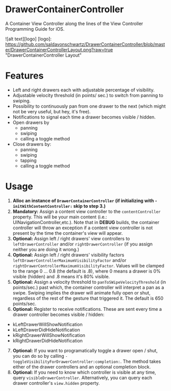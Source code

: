 DrawerContainerController
=========================

A Container View Controller along the lines of the View Controller Programming Guide for iOS.

![alt text][logo]
[logo]: https://github.com/saldavonschwartz/DrawerContainerController/blob/master/DrawerContainerControllerLayout.png?raw=true "DrawerContainerController Layout"

Features
========

- Left and right drawers each with adjustable percentage of visibility.
- Adjustable velocity threshold (in points/ sec.) to switch from panning to swiping.
- Possibility to continuously pan from one drawer to the next (which might not be very useful, but hey, it's free).
- Notifications to signal each time a drawer becomes visible / hidden.
- Open drawers by 
  - panning
  - swiping
  - calling a toggle method
- Close drawers by:
  - panning
  - swiping
  - tapping
  - calling a toggle method

Usage
=====

1. **Alloc an instance of `DrawerContainerController` (if initializing with `- initWithContentController:` skip to step 3.)**
2. **Mandatory:** Assign a content view controller to the `contentController` property. This will be your main content (i.e.: UINavigationController,etc.). Note that in **DEBUG** builds, the container controller will throw an exception if a content view controller is not present by the time the container's view will appear.
3. **Optional:** Assign left / right drawers' view controllers to `leftDrawerController` and/or `rightDrawerController` (if you assign neither you are doing it wrong.)
4. **Optional:** Assign left / right drawers' visibility factors `leftDrawerControllerMaximumVisibilityFactor` and/or `rightDrawerControllerMaximumVisibilityFactor`. Values will be clamped to the range 0 ... 0.8 (the default is .8), where 0 means a drawer is 0% visible (hidden) and .8 means it's 80% visible.
5. **Optional:** Assign a velocity threshold to `panToSWipeVelocityThreshold` (in points/sec.) past which, the container controller will interpret a pan as a swipe. Swiping implies the drawer will animate fully open or shut, regardless of the rest of the gesture that triggered it. The default is 650 points/sec.
6. **Optional:** Register to receive notifications. These are sent every time a drawer controller becomes visible / hidden:
  - kLeftDrawerWillShowNotification
  - kLeftDrawerDidHideNotification
  - kRightDrawerWillShowNotification
  - kRightDrawerDidHideNotification
7. **Optional:** If you want to programatically toggle a drawer open / shut, you can do so by calling `-toggleVisibilityForDrawerController:completion:`. The method takes either of the drawer controllers and an optional completion block.
8. **Optional:** If you need to know which controller is visible at any time, query `visibleDrawerController`. Alternatively, you can query each drawer controller's `view.hidden` property.
